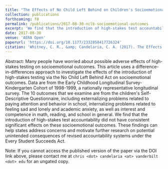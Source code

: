 ```yaml
---
title: "The Effects of No Child Left Behind on Children's Socioemotional Outcomes"
collection: publications
forthcoming: f0
permalink: /publications/2017-08-30-nclb-socioemotional-outcomes
excerpt: 'We find that the introduction of high-stakes test accountability did not have consistent significant effects on these socioemotional outcomes. These findings can help states address concerns and motivate further research on potential unintended consequences of revised accountability systems under the Every Student Succeeds Act.'
date: 2017-08-30
venue: 'AERA Open'
paperurl: 'https://doi.org/10.1177/2332858417726324'
citation: 'Whitney, C. R., &amp; Candelaria, C. A. (2017). The Effects of No Child Left Behind on Children&apos;s Socioemotional Outcomes. <i>AERA Open</i>, <i>3</i>(3), 1-21.'
---
```

Abstract: Many people have worried about possible adverse effects of high-stakes testing on socioemotional outcomes. This article uses a difference-in-differences approach to investigate the effects of the introduction of high-stakes testing via the No Child Left Behind Act on socioemotional outcomes. Data are from the Early Childhood Longitudinal Survey-Kindergarten Cohort of 1998-1999, a nationally representative longitudinal survey. The 10 outcomes that we examine are from the children&apos;s Self-Descriptive Questionnaire, including externalizing problems related to paying attention and behavior in school, internalizing problems related to feeling sad and lonely and academic anxiety, as well as interest and competence in math, reading, and school in general. We find that the introduction of high-stakes test accountability did not have consistent significant effects on these socioemotional outcomes. These findings can help states address concerns and motivate further research on potential unintended consequences of revised accountability systems under the Every Student Succeeds Act.

Note: If you cannot access the published version of the paper via the DOI link above, please contact me at `chris <dot> candelaria <at> vanderbilt <dot> edu` for an ungated copy. 
